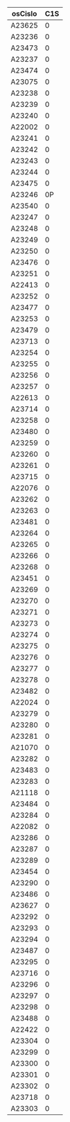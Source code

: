 |osCislo|C1S|
|-------|---|
|A23625 |0  |
|A23236 |0  |
|A23473 |0  |
|A23237 |0  |
|A23474 |0  |
|A23075 |0  |
|A23238 |0  |
|A23239 |0  |
|A23240 |0  |
|A22002 |0  |
|A23241 |0  |
|A23242 |0  |
|A23243 |0  |
|A23244 |0  |
|A23475 |0  |
|A23246 |0P |
|A23540 |0  |
|A23247 |0  |
|A23248 |0  |
|A23249 |0  |
|A23250 |0  |
|A23476 |0  |
|A23251 |0  |
|A22413 |0  |
|A23252 |0  |
|A23477 |0  |
|A23253 |0  |
|A23479 |0  |
|A23713 |0  |
|A23254 |0  |
|A23255 |0  |
|A23256 |0  |
|A23257 |0  |
|A22613 |0  |
|A23714 |0  |
|A23258 |0  |
|A23480 |0  |
|A23259 |0  |
|A23260 |0  |
|A23261 |0  |
|A23715 |0  |
|A22076 |0  |
|A23262 |0  |
|A23263 |0  |
|A23481 |0  |
|A23264 |0  |
|A23265 |0  |
|A23266 |0  |
|A23268 |0  |
|A23451 |0  |
|A23269 |0  |
|A23270 |0  |
|A23271 |0  |
|A23273 |0  |
|A23274 |0  |
|A23275 |0  |
|A23276 |0  |
|A23277 |0  |
|A23278 |0  |
|A23482 |0  |
|A22024 |0  |
|A23279 |0  |
|A23280 |0  |
|A23281 |0  |
|A21070 |0  |
|A23282 |0  |
|A23483 |0  |
|A23283 |0  |
|A21118 |0  |
|A23484 |0  |
|A23284 |0  |
|A22082 |0  |
|A23286 |0  |
|A23287 |0  |
|A23289 |0  |
|A23454 |0  |
|A23290 |0  |
|A23486 |0  |
|A23627 |0  |
|A23292 |0  |
|A23293 |0  |
|A23294 |0  |
|A23487 |0  |
|A23295 |0  |
|A23716 |0  |
|A23296 |0  |
|A23297 |0  |
|A23298 |0  |
|A23488 |0  |
|A22422 |0  |
|A23304 |0  |
|A23299 |0  |
|A23300 |0  |
|A23301 |0  |
|A23302 |0  |
|A23718 |0  |
|A23303 |0  |
